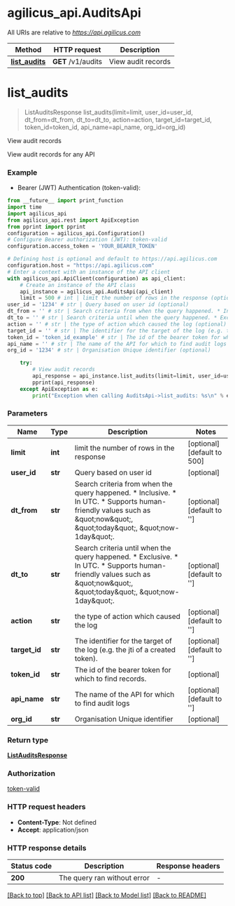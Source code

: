 # agilicus_api.AuditsApi

All URIs are relative to *https://api.agilicus.com*

Method | HTTP request | Description
------------- | ------------- | -------------
[**list_audits**](AuditsApi.md#list_audits) | **GET** /v1/audits | View audit records


# **list_audits**
> ListAuditsResponse list_audits(limit=limit, user_id=user_id, dt_from=dt_from, dt_to=dt_to, action=action, target_id=target_id, token_id=token_id, api_name=api_name, org_id=org_id)

View audit records

View audit records for any API

### Example

* Bearer (JWT) Authentication (token-valid):
```python
from __future__ import print_function
import time
import agilicus_api
from agilicus_api.rest import ApiException
from pprint import pprint
configuration = agilicus_api.Configuration()
# Configure Bearer authorization (JWT): token-valid
configuration.access_token = 'YOUR_BEARER_TOKEN'

# Defining host is optional and default to https://api.agilicus.com
configuration.host = "https://api.agilicus.com"
# Enter a context with an instance of the API client
with agilicus_api.ApiClient(configuration) as api_client:
    # Create an instance of the API class
    api_instance = agilicus_api.AuditsApi(api_client)
    limit = 500 # int | limit the number of rows in the response (optional) (default to 500)
user_id = '1234' # str | Query based on user id (optional)
dt_from = '' # str | Search criteria from when the query happened. * Inclusive. * In UTC. * Supports human-friendly values such as \"now\", \"today\", \"now-1day\".  (optional) (default to '')
dt_to = '' # str | Search criteria until when the query happened. * Exclusive. * In UTC. * Supports human-friendly values such as \"now\", \"today\", \"now-1day\".  (optional) (default to '')
action = '' # str | the type of action which caused the log (optional) (default to '')
target_id = '' # str | The identifier for the target of the log (e.g. the jti of a created token).  (optional) (default to '')
token_id = 'token_id_example' # str | The id of the bearer token for which to find records. (optional)
api_name = '' # str | The name of the API for which to find audit logs (optional) (default to '')
org_id = '1234' # str | Organisation Unique identifier (optional)

    try:
        # View audit records
        api_response = api_instance.list_audits(limit=limit, user_id=user_id, dt_from=dt_from, dt_to=dt_to, action=action, target_id=target_id, token_id=token_id, api_name=api_name, org_id=org_id)
        pprint(api_response)
    except ApiException as e:
        print("Exception when calling AuditsApi->list_audits: %s\n" % e)
```

### Parameters

Name | Type | Description  | Notes
------------- | ------------- | ------------- | -------------
 **limit** | **int**| limit the number of rows in the response | [optional] [default to 500]
 **user_id** | **str**| Query based on user id | [optional] 
 **dt_from** | **str**| Search criteria from when the query happened. * Inclusive. * In UTC. * Supports human-friendly values such as \&quot;now\&quot;, \&quot;today\&quot;, \&quot;now-1day\&quot;.  | [optional] [default to &#39;&#39;]
 **dt_to** | **str**| Search criteria until when the query happened. * Exclusive. * In UTC. * Supports human-friendly values such as \&quot;now\&quot;, \&quot;today\&quot;, \&quot;now-1day\&quot;.  | [optional] [default to &#39;&#39;]
 **action** | **str**| the type of action which caused the log | [optional] [default to &#39;&#39;]
 **target_id** | **str**| The identifier for the target of the log (e.g. the jti of a created token).  | [optional] [default to &#39;&#39;]
 **token_id** | **str**| The id of the bearer token for which to find records. | [optional] 
 **api_name** | **str**| The name of the API for which to find audit logs | [optional] [default to &#39;&#39;]
 **org_id** | **str**| Organisation Unique identifier | [optional] 

### Return type

[**ListAuditsResponse**](ListAuditsResponse.md)

### Authorization

[token-valid](../README.md#token-valid)

### HTTP request headers

 - **Content-Type**: Not defined
 - **Accept**: application/json

### HTTP response details
| Status code | Description | Response headers |
|-------------|-------------|------------------|
**200** | The query ran without error |  -  |

[[Back to top]](#) [[Back to API list]](../README.md#documentation-for-api-endpoints) [[Back to Model list]](../README.md#documentation-for-models) [[Back to README]](../README.md)

